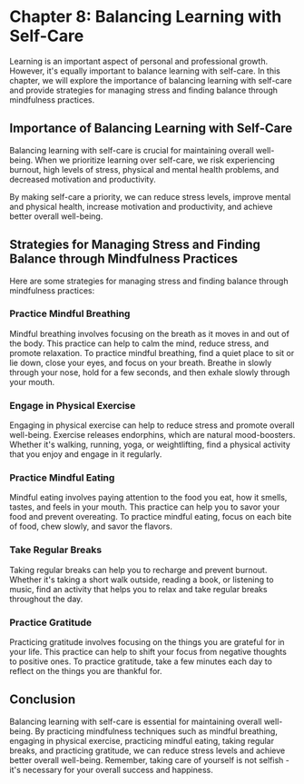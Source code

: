 Chapter 8: Balancing Learning with Self-Care
============================================

Learning is an important aspect of personal and professional growth. However, it's equally important to balance learning with self-care. In this chapter, we will explore the importance of balancing learning with self-care and provide strategies for managing stress and finding balance through mindfulness practices.

Importance of Balancing Learning with Self-Care
-----------------------------------------------

Balancing learning with self-care is crucial for maintaining overall well-being. When we prioritize learning over self-care, we risk experiencing burnout, high levels of stress, physical and mental health problems, and decreased motivation and productivity.

By making self-care a priority, we can reduce stress levels, improve mental and physical health, increase motivation and productivity, and achieve better overall well-being.

Strategies for Managing Stress and Finding Balance through Mindfulness Practices
--------------------------------------------------------------------------------

Here are some strategies for managing stress and finding balance through mindfulness practices:

### Practice Mindful Breathing

Mindful breathing involves focusing on the breath as it moves in and out of the body. This practice can help to calm the mind, reduce stress, and promote relaxation. To practice mindful breathing, find a quiet place to sit or lie down, close your eyes, and focus on your breath. Breathe in slowly through your nose, hold for a few seconds, and then exhale slowly through your mouth.

### Engage in Physical Exercise

Engaging in physical exercise can help to reduce stress and promote overall well-being. Exercise releases endorphins, which are natural mood-boosters. Whether it's walking, running, yoga, or weightlifting, find a physical activity that you enjoy and engage in it regularly.

### Practice Mindful Eating

Mindful eating involves paying attention to the food you eat, how it smells, tastes, and feels in your mouth. This practice can help you to savor your food and prevent overeating. To practice mindful eating, focus on each bite of food, chew slowly, and savor the flavors.

### Take Regular Breaks

Taking regular breaks can help you to recharge and prevent burnout. Whether it's taking a short walk outside, reading a book, or listening to music, find an activity that helps you to relax and take regular breaks throughout the day.

### Practice Gratitude

Practicing gratitude involves focusing on the things you are grateful for in your life. This practice can help to shift your focus from negative thoughts to positive ones. To practice gratitude, take a few minutes each day to reflect on the things you are thankful for.

Conclusion
----------

Balancing learning with self-care is essential for maintaining overall well-being. By practicing mindfulness techniques such as mindful breathing, engaging in physical exercise, practicing mindful eating, taking regular breaks, and practicing gratitude, we can reduce stress levels and achieve better overall well-being. Remember, taking care of yourself is not selfish - it's necessary for your overall success and happiness.
